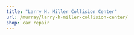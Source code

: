 ```yaml
---
title: "Larry H. Miller Collision Center"
url: /murray/larry-h-miller-collision-center/
shop: car repair
---
```

